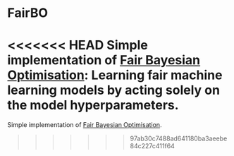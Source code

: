 # FairBO

<<<<<<< HEAD
Simple implementation of [Fair Bayesian Optimisation](https://arxiv.org/abs/2006.05109): Learning fair machine learning models by acting solely on the model hyperparameters.
=======
Simple implementation of [Fair Bayesian Optimisation](https://arxiv.org/abs/2006.05109).
>>>>>>> 97ab30c7488ad641180ba3aeebe84c227c411f64

